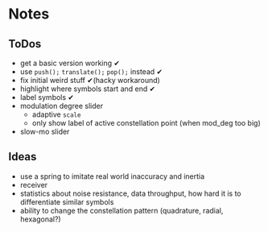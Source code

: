 # Notes

## ToDos
- get a basic version working ✔
- use `push();` `translate();` `pop();` instead ✔
- fix initial weird stuff ✔(hacky workaround)
- highlight where symbols start and end ✔
- label symbols ✔
- modulation degree slider
    - adaptive `scale`
    - only show label of active constellation point (when mod_deg too big)
- slow-mo slider


## Ideas
- use a spring to imitate real world inaccuracy and inertia
- receiver
- statistics about noise resistance, data throughput, how hard it is to differentiate similar symbols
- ability to change the constellation pattern (quadrature, radial, hexagonal?)